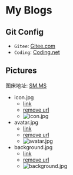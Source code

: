 # My Blogs

## Git Config

- `Gitee`: [Gitee.com](https://gitee.com/yonhaow/Blogs.git)
- `Coding`: [Coding.net](https://e.coding.net/yonhaow/Blogs.git)

## Pictures

图床地址: [SM.MS](https://sm.ms/)

- icon.jpg
  - [link](https://sm.ms/image/Z56COdlHqzp8QY2)
  - [remove url](https://sm.ms/delete/EW3m6SxJqQC2Opivy4PZrjGUnX)
  - ![icon.jpg](https://i.loli.net/2020/01/27/Z56COdlHqzp8QY2.jpg)
- avatar.jpg
  - [link](https://sm.ms/image/YiACJTeG7EqxHFj)
  - [remove url](https://sm.ms/delete/JZGtegSA5qEYIvKchOUTomQ64C)
  - ![avatar.jpg](https://i.loli.net/2020/01/27/YiACJTeG7EqxHFj.jpg)
- background.jpg
  - [link](https://sm.ms/image/4t5hxWLAbPTKakQ)
  - [remove url](https://sm.ms/delete/e5F8qZAjNDwPLTiOon6mgaH7l4)
  - ![background.jpg](https://i.loli.net/2020/01/27/4t5hxWLAbPTKakQ.png)